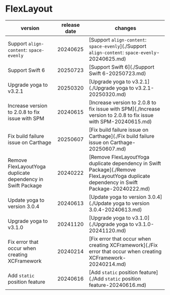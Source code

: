 # FlexLayout	


|version|release date|changes|
|---|---|---|
|Support `align-content`: `space-evenly`|20240625|[Support `align-content`: `space-evenly`](./Support `align-content`: `space-evenly`-20240625.md)|
|Support Swift 6|20250723|[Support Swift 6](./Support Swift 6-20250723.md)|
|Upgrade yoga to v3.2.1|20250320|[Upgrade yoga to v3.2.1](./Upgrade yoga to v3.2.1-20250320.md)|
|Increase version to 2.0.8 to fix issue with SPM|20240615|[Increase version to 2.0.8 to fix issue with SPM](./Increase version to 2.0.8 to fix issue with SPM-20240615.md)|
|Fix build failure issue on Carthage|20250607|[Fix build failure issue on Carthage](./Fix build failure issue on Carthage-20250607.md)|
|Remove FlexLayoutYoga duplicate dependency in Swift Package|20240222|[Remove FlexLayoutYoga duplicate dependency in Swift Package](./Remove FlexLayoutYoga duplicate dependency in Swift Package-20240222.md)|
|Update yoga to version 3.0.4|20240613|[Update yoga to version 3.0.4](./Update yoga to version 3.0.4-20240613.md)|
|Upgrade yoga to v3.1.0|20241120|[Upgrade yoga to v3.1.0](./Upgrade yoga to v3.1.0-20241120.md)|
|Fix error that occur when creating XCFramework|20240214|[Fix error that occur when creating XCFramework](./Fix error that occur when creating XCFramework-20240214.md)|
|Add `static` position feature|20240616|[Add `static` position feature](./Add `static` position feature-20240616.md)|
